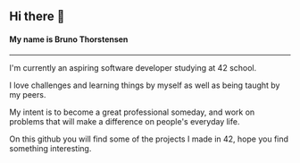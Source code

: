 ## Hi there 👋

#### My name is Bruno Thorstensen

---

I'm currently an aspiring software developer studying at 42 school.

I love challenges and learning things by myself as well as being taught by my peers.

My intent is to become a great professional someday, and work on problems that will make a difference on people's everyday life.

On this github you will find some of the projects I made in 42, hope you find something interesting.

<!--
**brunothors/Brunothors** is a ✨ _special_ ✨ repository because its `README.md` (this file) appears on your GitHub profile.

Here are some ideas to get you started:

- 🔭 I’m currently working on ...
- 🌱 I’m currently learning ...
- 👯 I’m looking to collaborate on ...
- 🤔 I’m looking for help with ...
- 💬 Ask me about ...
- 📫 How to reach me: ...
- 😄 Pronouns: ...
- ⚡ Fun fact: ...
-->


